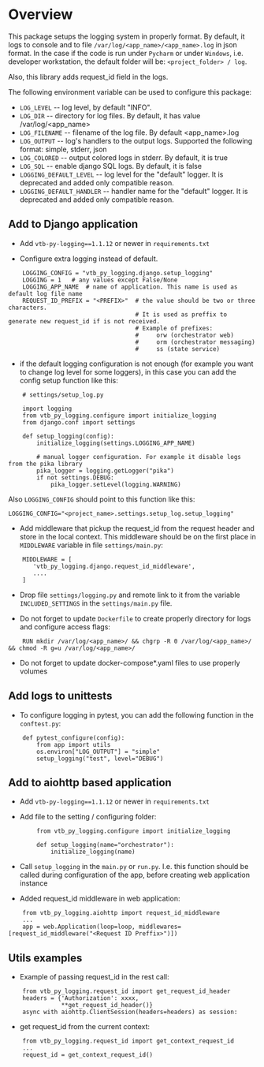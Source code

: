 # Overview
This package setups the logging system in properly format. By default, it logs to console and to 
file `/var/log/<app_name>/<app_name>.log` in json format.
In the case if the code is run under `Pycharm` or under `Windows`, i.e. developer workstation, 
the default folder will be: `<project_folder> / log`.  

Also, this library adds request_id field in the logs.

The following environment variable can be used to configure this package:
* `LOG_LEVEL`  -- log level, by default "INFO". 
* `LOG_DIR` -- directory for log files. By default, it has value /var/log/<app_name>
* `LOG_FILENAME` -- filename of the log file. By default <app_name>.log
* `LOG_OUTPUT` -- log's handlers to the output logs. Supported the following format: simple, stderr, json
* `LOG_COLORED` -- output colored logs in stderr. By default, it is true
* `LOG_SQL` -- enable django SQL logs. By default,  it is false
* `LOGGING_DEFAULT_LEVEL` -- log level for the "default" logger. It is deprecated and added only compatible reason.
* `LOGGING_DEFAULT_HANDLER` -- handler name for the "default" logger. It is deprecated and added only compatible reason.



## Add to Django application
* Add `vtb-py-logging==1.1.12` or newer in `requirements.txt`

* Configure extra logging instead of default. 
```
    LOGGING_CONFIG = "vtb_py_logging.django.setup_logging"
    LOGGING = 1   # any values except False/None
    LOGGING_APP_NAME  # name of application. This name is used as default log file name
    REQUEST_ID_PREFIX = "<PREFIX>"  # the value should be two or three characters. 
                                    # It is used as preffix to generate new request_id if is not received.
                                    # Example of prefixes: 
                                    #     orw (orchestrator web)
                                    #     orm (orchestrator messaging)
                                    #     ss (state service)
```

* if the default logging configuration is not enough (for example you want to change log level for some loggers), 
in this case you can add the config setup function like this:

```
    # settings/setup_log.py
    
    import logging
    from vtb_py_logging.configure import initialize_logging
    from django.conf import settings
    
    def setup_logging(config):
        initialize_logging(settings.LOGGING_APP_NAME) 

        # manual logger configuration. For example it disable logs from the pika library
        pika_logger = logging.getLogger("pika")
        if not settings.DEBUG:
            pika_logger.setLevel(logging.WARNING)
```

Also `LOGGING_CONFIG` should point to this function like this:
```
LOGGING_CONFIG="<project_name>.settings.setup_log.setup_logging"
```

* Add middleware that pickup the request_id from the request header and store in the local context. 
This middleware should be on the first place in `MIDDLEWARE` variable in file `settings/main.py`:
  

```
    MIDDLEWARE = [
       'vtb_py_logging.django.request_id_middleware',
       ....
    ]
```    

* Drop file `settings/logging.py` and remote link to it from the 
variable `INCLUDED_SETTINGS` in the `settings/main.py` file.

* Do not forget to update `Dockerfile` to create properly directory for logs and configure access flags:

```
    RUN mkdir /var/log/<app_name>/ && chgrp -R 0 /var/log/<app_name>/ && chmod -R g=u /var/log/<app_name>/
```


* Do not forget to update docker-compose*.yaml files to use properly volumes


## Add logs to unittests

* To configure logging in pytest, you can add the following function in the `conftest.py`: 


```
    def pytest_configure(config):
        from app import utils
        os.environ["LOG_OUTPUT"] = "simple"
        setup_logging("test", level="DEBUG")
```

## Add to aiohttp based application

* Add `vtb-py-logging==1.1.12` or newer in `requirements.txt`

* Add file to the setting / configuring folder:
        

```
        from vtb_py_logging.configure import initialize_logging

        def setup_logging(name="orchestrator"):
            initialize_logging(name)
```            

* Call `setup_logging` in the `main.py` or `run.py`. I.e. this function should be called during configuration 
of the app, before creating web application instance

* Added request_id middleware in web application:


```            
    from vtb_py_logging.aiohttp import request_id_middleware
    ...
    app = web.Application(loop=loop, middlewares=[request_id_middleware("<Request ID Preffix>")])
```            


## Utils examples

* Example of passing request_id in the rest call:


```            
    from vtb_py_logging.request_id import get_request_id_header
    headers = {'Authorization': xxxx,
               **get_request_id_header()}
    async with aiohttp.ClientSession(headers=headers) as session:
```            

* get request_id from the current context:


```            
    from vtb_py_logging.request_id import get_context_request_id
    ...
    request_id = get_context_request_id()
```            

